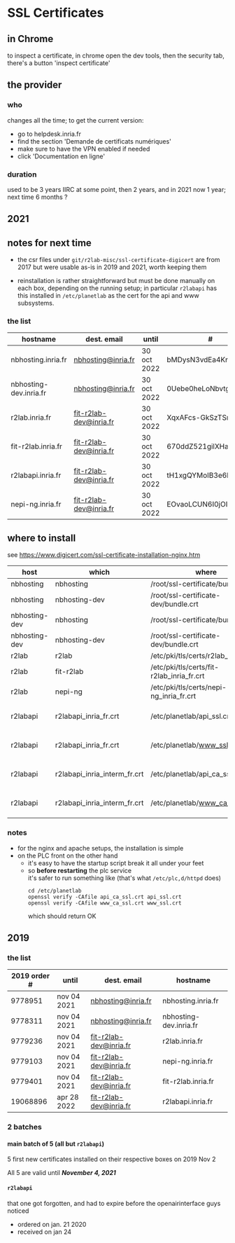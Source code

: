 # SSL Certificates

## in Chrome

to inspect a certificate, in chrome open the dev tools, then the security tab, there's a button 'inspect certificate'

## the provider

### who

changes all the time; to get the current version:

* go to helpdesk.inria.fr
* find the section 'Demande de certificats numériques'
* make sure to have the VPN enabled if needed
* click 'Documentation en ligne'

### duration

used to be 3 years IIRC at some point, then 2 years, and in 2021 now 1 year; next time 6 months ?

## 2021

## notes for next time

* the csr files under `git/r2lab-misc/ssl-certificate-digicert` are from 2017 but were
  usable as-is in 2019 and 2021, worth keeping them

* reinstallation is rather straightforward but must be done manually on each box,
  depending on the running setup; in particular `r2labapi` has this installed in
  `/etc/planetlab` as the cert for the api and www subsystems.


### the list

| hostname | dest. email |  until      | # |
|----------|-------------|--------------|-------------|
| nbhosting.inria.fr     | nbhosting@inria.fr      | 30 oct 2022 | bMDysN3vdEa4Kr7iCUUg |
| nbhosting-dev.inria.fr | nbhosting@inria.fr      | 30 oct 2022 | 0Uebe0heLoNbvtgbqgFw |
| r2lab.inria.fr         | fit-r2lab-dev@inria.fr  | 30 oct 2022 | XqxAFcs-GkSzTSrJXp0v |
| fit-r2lab.inria.fr     | fit-r2lab-dev@inria.fr  | 30 oct 2022 | 670ddZ521gilXHaRgDEX |
| r2labapi.inria.fr      | fit-r2lab-dev@inria.fr  | 30 oct 2022 | tH1xgQYMoIB3e6l5vjoJ |
| nepi-ng.inria.fr       | fit-r2lab-dev@inria.fr  | 30 oct 2022 | EOvaoLCUN6I0jOIS258s |


## where to install

see https://www.digicert.com/ssl-certificate-installation-nginx.htm

| host | which | where | status |
|------|-------|-------|--|
| nbhosting     | nbhosting     | /root/ssl-certificate/bundle.crt          | OK
| nbhosting     | nbhosting-dev | /root/ssl-certificate-dev/bundle.crt      | OK
| nbhosting-dev | nbhosting     | /root/ssl-certificate/bundle.crt          | OK
| nbhosting-dev | nbhosting-dev | /root/ssl-certificate-dev/bundle.crt      | OK
| r2lab         | r2lab         | /etc/pki/tls/certs/r2lab_inria_fr.crt     | OK
| r2lab         | fit-r2lab     | /etc/pki/tls/certs/fit-r2lab_inria_fr.crt | OK
| r2lab         | nepi-ng       | /etc/pki/tls/certs/nepi-ng_inria_fr.crt   | OK
| r2labapi     | r2labapi_inria_fr.crt        | /etc/planetlab/api_ssl.crt    | KO-KO-KO
| r2labapi     | r2labapi_inria_fr.crt        | /etc/planetlab/www_ssl.crt    | KO-KO-KO
| r2labapi     | r2labapi_inria_interm_fr.crt | /etc/planetlab/api_ca_ssl.crt | KO-KO-KO
| r2labapi     | r2labapi_inria_interm_fr.crt | /etc/planetlab/www_ca_ssl.crt | KO-KO-KO


### notes
* for the nginx and apache setups, the installation is simple
* on the PLC front on the other hand
  * it's easy to have the startup script break it all under your feet
  * so **before restarting** the plc service  
    it's safer to run something like (that's what `/etc/plc,d/httpd` does)
    ```
    cd /etc/planetlab
    openssl verify -CAfile api_ca_ssl.crt api_ssl.crt
    openssl verify -CAfile www_ca_ssl.crt www_ssl.crt
    ```
    which should return OK


## 2019

### the list

| 2019 order # |  until      | dest. email             | hostname               |
|--------------|-------------|-------------------------|------------------------|
|      9778951 | nov 04 2021 | nbhosting@inria.fr      | nbhosting.inria.fr     |
|      9778311 | nov 04 2021 | nbhosting@inria.fr      | nbhosting-dev.inria.fr |
|      9779236 | nov 04 2021 | fit-r2lab-dev@inria.fr  | r2lab.inria.fr         |
|      9779103 | nov 04 2021 | fit-r2lab-dev@inria.fr  | nepi-ng.inria.fr       |
|      9779401 | nov 04 2021 | fit-r2lab-dev@inria.fr  | fit-r2lab.inria.fr     |
|     19068896 | apr 28 2022 | fit-r2lab-dev@inria.fr  | r2labapi.inria.fr      |


### 2 batches

#### main batch of 5 (all but `r2labapi`)

5 first new certificates installed on their respective boxes on 2019 Nov 2

All 5 are valid until ***November 4, 2021***

#### `r2labapi`

that one got forgotten, and had to expire before the openairinterface guys noticed
* ordered on jan. 21 2020
* received on jan 24
